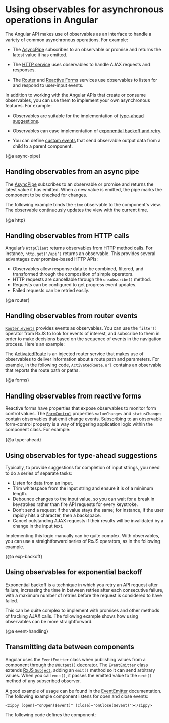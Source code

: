 # Using observables for asynchronous operations in Angular

The Angular API makes use of observables as an interface to handle a variety of common asynchronous operations. For example:

* The [AsyncPipe](#async-pipe "Handling observables from an async pipe") subscribes to an observable or promise and returns the latest value it has emitted.

* The [HTTP service](#http "Handling observables from an HTTP call") uses observables to handle AJAX requests and responses.

* The [Router](#router "Handling observables from router events") and [Reactive Forms](#forms "Handling observables from reactive form events") services use observables to listen for and respond to user-input events.

In addition to working with the Angular APIs that create or consume observables, you can use them to implement your own asynchronous features. For example:

* Observables are suitable for the implementation of [type-ahead suggestions](#type-ahead "Using observables for type-ahead").

* Observables can ease implementation of [exponential backoff and retry](#exp-backoff "Using observables for exponential backoff").

* You can define [custom events](#event-handling "Transmitting data between components") that send observable output data from a child to a parent component.


{@a async-pipe}

## Handling observables from an async pipe

The [AsyncPipe](api/common/AsyncPipe "API reference") subscribes to an observable or promise and returns the latest value it has emitted. When a new value is emitted, the pipe marks the component to be checked for changes.

The following example binds the `time` observable to the component's view. The observable continuously updates the view with the current time.

<code-example path="observables-in-angular/src/main.ts" header="Using async pipe" region="pipe"></code-example>

{@a http}

## Handling observables from HTTP calls

Angular’s `HttpClient` returns observables from HTTP method calls. For instance, `http.get(‘/api’)` returns an observable. This provides several advantages over promise-based HTTP APIs:

* Observables allow response data to be combined, filtered, and transformed through the composition of simple operators.
* HTTP requests are cancellable through the `unsubscribe()` method.
* Requests can be configured to get progress event updates.
* Failed requests can be retried easily.

{@a router}

## Handling observables from router events

[`Router.events`](api/router/Router#events "API reference") provides events as observables. You can use the `filter()` operator from RxJS to look for events of interest, and subscribe to them in order to make decisions based on the sequence of events in the navigation process. Here's an example:

<code-example path="observables-in-angular/src/main.ts" header="Router events" region="router"></code-example>

The [ActivatedRoute](api/router/ActivatedRoute "API reference") is an injected router service that makes use of observables to deliver information about a route path and parameters. For example, in the following code, `ActivatedRoute.url` contains an observable that reports the route path or paths.

<code-example path="observables-in-angular/src/main.ts" header="ActivatedRoute" region="activated_route"></code-example>

{@a forms}

## Handling observables from reactive forms

Reactive forms have properties that expose observables to monitor form control values. The [`FormControl`](api/forms/FormControl "API reference") properties `valueChanges` and `statusChanges` contain observables that emit change events. Subscribing to an observable form-control property is a way of triggering application logic within the component class. For example:

<code-example path="observables-in-angular/src/main.ts" header="Reactive forms" region="forms"></code-example>

{@a type-ahead}

## Using observables for type-ahead suggestions

Typically, to provide suggestions for completion of input strings, you need to do a series of separate tasks:

* Listen for data from an input.
* Trim whitespace from the input string and ensure it is of a minimum length.
* Debounce changes to the input value, so you can wait for a break in keystrokes rather than fire API requests for every keystroke.
* Don’t send a request if the value stays the same; for instance, if the user rapidly hits a character, then a backspace.
* Cancel outstanding AJAX requests if their results will be invalidated by a change in the input text.

Implementing this logic manually can be quite complex.
With observables, you can use a straightforward series of RxJS operators, as in the following example.

<code-example path="practical-observable-usage/src/typeahead.ts" header="Typeahead"></code-example>

{@a exp-backoff}

## Using observables for exponential backoff

Exponential backoff is a technique in which you retry an API request after failure, increasing the time in between retries after each consecutive failure, with a maximum number of retries before the request is considered to have failed.

This can be quite complex to implement with promises and other methods of tracking AJAX calls.
The following example shows how using observables can be more straightforward.

<code-example path="practical-observable-usage/src/backoff.ts" header="Exponential backoff"></code-example>


{@a event-handling}
## Transmitting data between components

Angular uses the `EventEmitter` class when publishing values from a component through the [`@Output()` decorator](guide/inputs-outputs#how-to-use-output "Example of using the decorator").
The `EventEmitter` class extends [RxJS `Subject`](https://rxjs.dev/api/index/class/Subject "RxJS reference"), adding an `emit()` method so it can send arbitrary values.
When you call `emit()`, it passes the emitted value to the `next()` method of any subscribed observer.

A good example of usage can be found in the [EventEmitter](api/core/EventEmitter "API reference") documentation. The following example component listens for open and close events:

`<zippy (open)="onOpen($event)" (close)="onClose($event)"></zippy>`

The following code defines the component:

<code-example path="observables-in-angular/src/main.ts" header="EventEmitter" region="eventemitter"></code-example>
